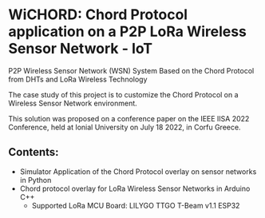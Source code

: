 # WiCHORD: Chord Protocol application on a P2P LoRa Wireless Sensor Network - IoT
P2P Wireless Sensor Network (WSN) System Based on the Chord Protocol from DHTs and LoRa Wireless Technology

The case study of this project is to customize the Chord Protocol on a Wireless Sensor Network environment.

This solution was proposed on a conference paper on the IEEE IISA 2022 Conference, held at Ionial University on July 18 2022, in Corfu Greece.

## Contents:
- Simulator Application of the Chord Protocol overlay on sensor networks in Python
- Chord protocol overlay for LoRa Wireless Sensor Networks in Arduino C++
  * Supported LoRa MCU Board: LILYGO TTGO T-Beam v1.1 ESP32
